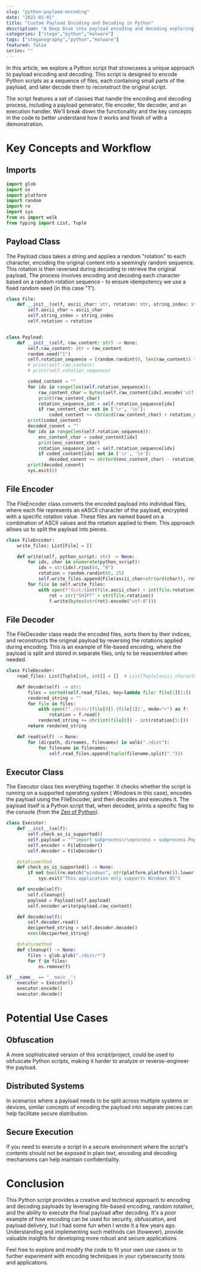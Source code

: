 ```yaml
---
slug: "python-payload-encoding"
date: "2022-01-01"
title: "Custom Payload Encoding and Decoding in Python"
description: "A Deep Dive into payload encoding and decoding exploring creative ways of hiding information in plain sight"
categories: ["stego","python","malware"]
tags: ["steganography","python","malware"]
featured: false
series: ""
---
```


In this article, we explore a Python script that showcases a unique approach to payload encoding and
decoding. This script is designed to encode Python scripts as a sequence of files, each containing small parts of the
payload, and later decode them to reconstruct the original script. 

The script features a set of classes that handle the encoding and decoding process, including a payload generator, file
encoder, file decoder, and an execution handler. We'll break down the functionality and the key concepts in the code to
better understand how it works and finish of with a demonstration.

# Key Concepts and Workflow

## Imports

```python
import glob
import os
import platform
import random
import re
import sys
from os import walk
from typing import List, Tuple
```

## Payload Class

The Payload class takes a string and applies a random "rotation" to each character, encoding the original content into a
seemingly random sequence. This rotation is then reversed during decoding to retrieve the original payload. The process
involves encoding and decoding each character based on a random rotation sequence -  to ensure idempotency we use a fixed random seed (in this case "1").

```python
class File:
    def __init__(self, ascii_char: str, rotation: str, string_index: str):
        self.ascii_char = ascii_char
        self.string_index = string_index
        self.rotation = rotation


class Payload:
    def __init__(self, raw_content: str) -> None:
        self.raw_content: str = raw_content
        random.seed("1")
        self.rotation_sequence = [random.randint(0, len(raw_content)) for _ in range(len(raw_content))]
        # print(self.raw_content)
        # print(self.rotation_sequence)

        coded_content = ""
        for idx in range(len(self.rotation_sequence)):
            raw_content_char = bytes(self.raw_content[idx].encode('utf-16'))
            print(raw_content_char)
            rotation_sequence_int = self.rotation_sequence[idx]
            if raw_content_char not in ['\r', '\n']:
                coded_content += chr(ord(raw_content_char) + rotation_sequence_int)
        print(coded_content)
        decoded_conent = ""
        for idx in range(len(self.rotation_sequence)):
            enc_content_char = coded_content[idx]
            print(enc_content_char)
            rotation_sequence_int = self.rotation_sequence[idx]
            if coded_content[idx] not in ['\r', '\n']:
                decoded_conent += chr(ord(enc_content_char) - rotation_sequence_int)
        print(decoded_conent)
        sys.exit(0)
```

## File Encoder

The FileEncoder class converts the encoded payload into individual files, where each file represents an eASCII character of the
payload, encrypted with a specific rotation value. These files are named based on a combination of ASCII values and the
rotation applied to them. This approach allows us to split the payload into pieces.

```python
class FileEncoder:
    write_files: List[File] = []

    def write(self, python_script: str) -> None:
        for idx, char in enumerate(python_script):
            idx = str(idx).rjust(4, "0")
            rotation = random.randint(0, 25)
            self.write_files.append(File(ascii_char=str(ord(char)), rotation=str(rotation), string_index=f"{idx}"))
        for file in self.write_files:
            with open(f"dist/{int(file.ascii_char) + int(file.rotation)}.{file.string_index}", mode="wb+") as f:
                rot = str("SHIFT" + str(file.rotation))
                f.write(bytes(str(rot).encode("utf-8")))

```

## File Decoder

The FileDecoder class reads the encoded files, sorts them by their indices, and reconstructs the original payload by
reversing the rotations applied during encoding. This is an example of file-based encoding, where the payload is split
and stored in separate files, only to be reassembled when needed.

```python
class FileDecoder:
    read_files: List[Tuple[int, int]] = []  # List[Tuple[ascii_character, str_index]]

    def decode(self) -> str:
        files = sorted(self.read_files, key=lambda file: file[1][1:])
        rendered_string = ""
        for file in files:
            with open(f"./dist/{file[0]}.{file[1]}", mode="r") as f:
                rotation = f.read()
            rendered_string += chr(int(file[0]) - int(rotation[5:]))
        return rendered_string

    def read(self) -> None:
        for (dirpath, dirnames, filenames) in walk("./dist"):
            for filename in filenames:
                self.read_files.append(tuple(filename.split(".")))

```

## Executor Class

The Executor class ties everything together. It checks whether the script is running on a supported operating system (
Windows in this case), encodes the payload using the FileEncoder, and then decodes and executes it. The payload itself
is a Python script that, when decoded, prints a specific flag to the console (from the [Zen of Python](https://peps.python.org/pep-0020/)).

```python
class Executor:
    def __init__(self):
        self.check_os_is_supported()
        self.payload = """import subprocess\r\nprocess = subprocess.Popen(('python -c "import this"'), shell=True, stdout=subprocess.PIPE)\r\nprint('The flag is: '+ process.stdout.read()[4:7].decode('utf-8'))"""
        self.encoder = FileEncoder()
        self.decoder = FileDecoder()

    @staticmethod
    def check_os_is_supported() -> None:
        if not bool(re.match("windows", str(platform.platform()).lower())):
            sys.exit("This application only supports Windows OS")

    def encode(self):
        self.cleanup()
        payload = Payload(self.payload)
        self.encoder.write(payload.raw_content)

    def decode(self):
        self.decoder.read()
        deciperhed_string = self.decoder.decode()
        exec(deciperhed_string)

    @staticmethod
    def cleanup() -> None:
        files = glob.glob("./dist/*")
        for f in files:
            os.remove(f)

if __name__ == "__main__":
    executor = Executor()
    executor.encode()
    executor.decode()
```

# Potential Use Cases

## Obfuscation

A more sophisticated version of this script/project, could be used to obfuscate Python scripts, making it harder to analyze or reverse-engineer the payload.

## Distributed Systems

In scenarios where a payload needs to be split across multiple systems or devices, similar concepts of encoding the payload
into separate pieces can help facilitate secure distribution.

## Secure Execution

If you need to execute a script in a secure environment where the script's contents should not be exposed in plain text,
encoding and decoding mechanisms can help maintain confidentiality.

# Conclusion

This Python script provides a creative and technical approach to encoding and decoding payloads by leveraging file-based
encoding, random rotation, and the ability to execute the final payload after decoding. It's a poor example of how
encoding can be used for security, obfuscation, and payload delivery, but I had some fun when I wrote it a few years ago. Understanding and implementing such methods can
(however), provide valuable insights for developing more robust and secure applications.

Feel free to explore and modify the code to fit your own use cases or to further experiment with encoding techniques in
your cybersecurity tools and applications.
